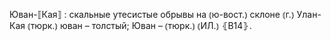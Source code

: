 ---
---

Юван-⟦Кая⟧
: скальные утесистые обрывы на ⦅ю-вост.⦆ склоне ⦅г.⦆ Улан-Кая ⦅тюрк.⦆ юван – толстый; Юван – ⦅тюрк.⦆ ⦅ИЛ.⦆ ⦃В14⦄.
